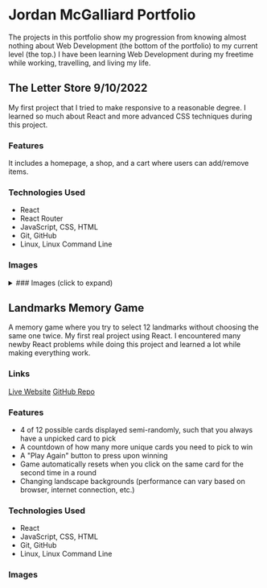 # Jordan McGalliard Portfolio

The projects in this portfolio show my progression from knowing almost nothing about Web Development (the bottom of the portfolio) to my current level (the top.) I have been learning Web Development during my freetime while working, travelling, and living my life.

## The Letter Store 9/10/2022

My first project that I tried to make  responsive to a reasonable degree. I learned so much about React and more advanced CSS techniques during this project.

### Features

It includes a homepage, a shop, and a cart where users can add/remove items. 

### Technologies Used

- React
- React Router
- JavaScript, CSS, HTML
- Git, GitHub
- Linux, Linux Command Line

### Images

<details>
<summary>### Images (click to expand)</summary>

![The Home Menu - Desktop](./letter-store-media/home-desktop.png)
![The Home Menu - Desktop](./letter-store-media/shop-desktop.png)
![The Home Menu - Desktop](./letter-store-media/cart-desktop.png)
![The Home Menu - Desktop](./letter-store-media/shop-medium.png)
![The Home Menu - Desktop](./letter-store-media/home-mobile.png)
![The Home Menu - Desktop](./letter-store-media/home-menu-mobile.png)
![The Home Menu - Desktop](./letter-store-media/shop-mobile.png)

</details>

## Landmarks Memory Game

A memory game where you try to select 12 landmarks without choosing the same one twice. My first real project using React. I encountered many newby React problems while doing this project and learned a lot while making everything work.

### Links

[Live Website]()
[GitHub Repo]()

### Features

- 4 of 12 possible cards displayed semi-randomly, such that you always have a unpicked card to pick
- A countdown of how many more unique cards you need to pick to win
- A "Play Again" button to press upon winning
- Game automatically resets when you click on the same card for the second time in a round
- Changing landscape backgrounds (performance can vary based on browser, internet connection, etc.)

### Technologies Used 

- React
- JavaScript, CSS, HTML
- Git, GitHub
- Linux, Linux Command Line

### Images 

